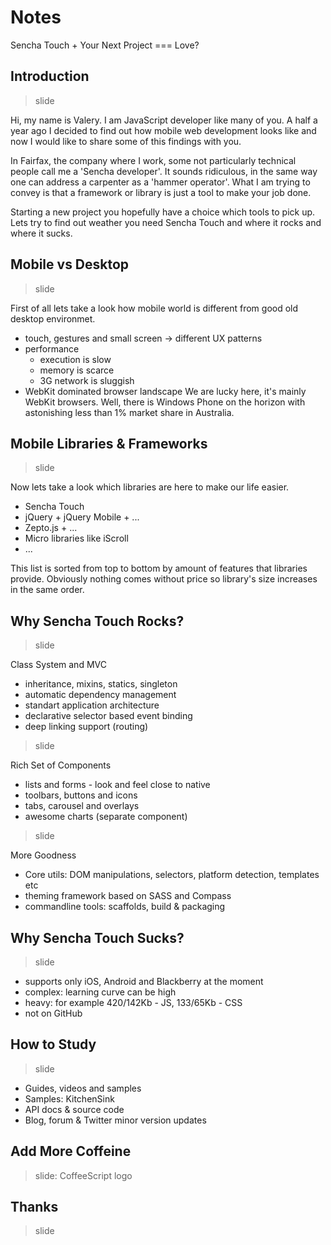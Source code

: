# Notes

Sencha Touch + Your Next Project === Love?

## Introduction

> slide

Hi, my name is Valery. 
I am JavaScript developer like many of you.
A half a year ago I decided to find out how mobile web development looks like
and now I would like to share some of this findings with you.

In Fairfax, the company where I work,
some not particularly technical people call me a 'Sencha developer'.
It sounds ridiculous, in the same way one can address a carpenter as a 'hammer operator'.
What I am trying to convey is that a framework or library
is just a tool to make your job done.

Starting a new project you hopefully have a choice which tools to pick up.
Lets try to find out weather you need Sencha Touch and where it rocks and where it sucks.

## Mobile vs Desktop

> slide

First of all lets take a look how mobile world is different
from good old desktop environmet.

* touch, gestures and small screen -> different UX patterns
* performance
  * execution is slow
  * memory is scarce
  * 3G network is sluggish
* WebKit dominated browser landscape
  We are lucky here, it's mainly WebKit browsers.
  Well, there is Windows Phone on the horizon
  with astonishing less than 1% market share in Australia.

## Mobile Libraries & Frameworks

> slide

Now lets take a look which libraries are here to make our life easier.

* Sencha Touch
* jQuery + jQuery Mobile + ...
* Zepto.js + ...
* Micro libraries like iScroll
* ...

This list is sorted from top to bottom by amount of features that libraries provide.
Obviously nothing comes without price so library's size increases in the same order.

##  Why Sencha Touch Rocks?

> slide

Class System and MVC

  * inheritance, mixins, statics, singleton
  * automatic dependency management
  * standart application architecture
  * declarative selector based event binding
  * deep linking support (routing)

> slide

Rich Set of Components

  * lists and forms - look and feel close to native
  * toolbars, buttons and icons
  * tabs, carousel and overlays
  * awesome charts (separate component)

> slide

More Goodness

* Core utils: DOM manipulations, selectors, platform detection, templates etc
* theming framework based on SASS and Compass
* commandline tools: scaffolds, build & packaging

## Why Sencha Touch Sucks?

> slide

* supports only iOS, Android and Blackberry at the moment
* complex: learning curve can be high
* heavy: for example 420/142Kb - JS, 133/65Kb - CSS
* not on GitHub

## How to Study

> slide

* Guides, videos and samples
* Samples: KitchenSink
* API docs & source code
* Blog, forum & Twitter
  minor version updates

## Add More Coffeine

> slide: CoffeeScript logo

## Thanks

> slide
